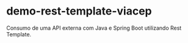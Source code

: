 # demo-rest-template-viacep
Consumo de uma API externa com Java e Spring Boot utilizando Rest Template.
